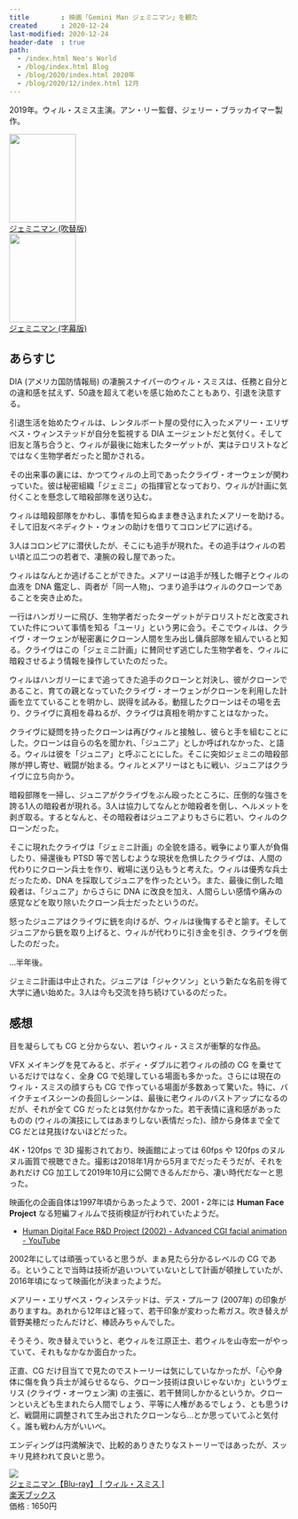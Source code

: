 ```yaml
---
title        : 映画「Gemini Man ジェミニマン」を観た
created      : 2020-12-24
last-modified: 2020-12-24
header-date  : true
path:
  - /index.html Neo's World
  - /blog/index.html Blog
  - /blog/2020/index.html 2020年
  - /blog/2020/12/index.html 12月
---
```


2019年。ウィル・スミス主演。アン・リー監督、ジェリー・ブラッカイマー製作。

<div class="ad-amazon">
  <div class="ad-amazon-image">
    <a href="https://www.amazon.co.jp/dp/B0845VCRH1?tag=neos21-22&amp;linkCode=osi&amp;th=1&amp;psc=1">
      <img src="https://m.media-amazon.com/images/I/519-NaiDG2L._SL160_.jpg" width="120" height="160">
    </a>
  </div>
  <div class="ad-amazon-info">
    <div class="ad-amazon-title">
      <a href="https://www.amazon.co.jp/dp/B0845VCRH1?tag=neos21-22&amp;linkCode=osi&amp;th=1&amp;psc=1">ジェミニマン (吹替版)</a>
    </div>
  </div>
</div>

<div class="ad-amazon">
  <div class="ad-amazon-image">
    <a href="https://www.amazon.co.jp/dp/B0845Z1BR5?tag=neos21-22&amp;linkCode=osi&amp;th=1&amp;psc=1">
      <img src="https://m.media-amazon.com/images/I/519-NaiDG2L._SL160_.jpg" width="120" height="160">
    </a>
  </div>
  <div class="ad-amazon-info">
    <div class="ad-amazon-title">
      <a href="https://www.amazon.co.jp/dp/B0845Z1BR5?tag=neos21-22&amp;linkCode=osi&amp;th=1&amp;psc=1">ジェミニマン (字幕版)</a>
    </div>
  </div>
</div>

## あらすじ

DIA (アメリカ国防情報局) の凄腕スナイパーのウィル・スミスは、任務と自分との違和感を拭えず、50歳を超えて老いを感じ始めたこともあり、引退を決意する。

引退生活を始めたウィルは、レンタルボート屋の受付に入ったメアリー・エリザベス・ウィンステッドが自分を監視する DIA エージェントだと気付く。そして旧友と落ち合うと、ウィルが最後に始末したターゲットが、実はテロリストなどではなく生物学者だったと聞かされる。

その出来事の裏には、かつてウィルの上司であったクライヴ・オーウェンが関わっていた。彼は秘密組織「ジェミニ」の指揮官となっており、ウィルが計画に気付くことを懸念して暗殺部隊を送り込む。

ウィルは暗殺部隊をかわし、事情を知らぬまま巻き込まれたメアリーを助ける。そして旧友ベネディクト・ウォンの助けを借りてコロンビアに逃げる。

3人はコロンビアに潜伏したが、そこにも追手が現れた。その追手はウィルの若い頃と瓜二つの若者で、凄腕の殺し屋であった。

ウィルはなんとか逃げることができた。メアリーは追手が残した帽子とウィルの血液を DNA 鑑定し、両者が「同一人物」、つまり追手はウィルのクローンであることを突き止めた。

一行はハンガリーに飛び、生物学者だったターゲットがテロリストだと改変されていた件について事情を知る「ユーリ」という男に会う。そこでウィルは、クライヴ・オーウェンが秘密裏にクローン人間を生み出し傭兵部隊を組んでいると知る。クライヴはこの「ジェミニ計画」に賛同せず逃亡した生物学者を、ウィルに暗殺させるよう情報を操作していたのだった。

ウィルはハンガリーにまで追ってきた追手のクローンと対決し、彼がクローンであること、育ての親となっていたクライヴ・オーウェンがクローンを利用した計画を立てていることを明かし、説得を試みる。動揺したクローンはその場を去り、クライヴに真相を尋ねるが、クライヴは真相を明かすことはなかった。

クライヴに疑問を持ったクローンは再びウィルと接触し、彼らと手を組むことにした。クローンは自らの名を聞かれ、「ジュニア」としか呼ばれなかった、と語る。ウィルは彼を「ジュニア」と呼ぶことにした。そこに突如ジェミニの暗殺部隊が押し寄せ、戦闘が始まる。ウィルとメアリーはともに戦い、ジュニアはクライヴに立ち向かう。

暗殺部隊を一掃し、ジュニアがクライヴをぶん殴ったところに、圧倒的な強さを誇る1人の暗殺者が現れる。3人は協力してなんとか暗殺者を倒し、ヘルメットを剥ぎ取る。するとなんと、その暗殺者はジュニアよりもさらに若い、ウィルのクローンだった。

そこに現れたクライヴは「ジェミニ計画」の全貌を語る。戦争により軍人が負傷したり、帰還後も PTSD 等で苦しむような現状を危惧したクライヴは、人間の代わりにクローン兵士を作り、戦場に送り込もうと考えた。ウィルは優秀な兵士だったため、DNA を採取してジュニアを作ったという。また、最後に倒した暗殺者は、「ジュニア」からさらに DNA に改良を加え、人間らしい感情や痛みの感覚などを取り除いたクローン兵士だったというのだ。

怒ったジュニアはクライヴに銃を向けるが、ウィルは後悔するぞと諭す。そしてジュニアから銃を取り上げると、ウィルが代わりに引き金を引き、クライヴを倒したのだった。

…半年後。

ジェミニ計画は中止された。ジュニアは「ジャクソン」という新たな名前を得て大学に通い始めた。3人は今も交流を持ち続けているのだった。

## 感想

目を凝らしても CG と分からない、若いウィル・スミスが衝撃的な作品。

VFX メイキングを見てみると、ボディ・ダブルに若ウィルの顔の CG を乗せているだけではなく、全身 CG で処理している場面も多かった。さらには現在のウィル・スミスの顔すらも CG で作っている場面が多数あって驚いた。特に、バイクチェイスシーンの長回しシーンは、最後に老ウィルのバストアップになるのだが、それが全て CG だったとは気付かなかった。若干表情に違和感があったものの (ウィルの演技にしてはあまりしない表情だった)、顔から身体まで全て CG だとは見抜けないほどだった。

4K・120fps で 3D 撮影されており、映画館によっては 60fps や 120fps のヌルヌル画質で視聴できた。撮影は2018年1月から5月までだったそうだが、それをあれだけ CG 加工して2019年10月に公開できるんだから、凄い時代だなーと思った。

映画化の企画自体は1997年頃からあったようで、2001・2年には **Human Face Project** なる短編フィルムで技術検証が行われていたようだ。

- [Human Digital Face R&D Project (2002) - Advanced CGI facial animation - YouTube](https://www.youtube.com/watch?v=yTRTpjzCKwU)

2002年にしては頑張っていると思うが、まぁ見たら分かるレベルの CG である。ということで当時は技術が追いついていないとして計画が頓挫していたが、2016年頃になって映画化が決まったようだ。

メアリー・エリザベス・ウィンステッドは、デス・プルーフ (2007年) の印象がありますね。あれから12年ほど経って、若干印象が変わった希ガス。吹き替えが菅野美穂だったんだけど、棒読みちゃんでした。

そうそう、吹き替えでいうと、老ウィルを江原正士、若ウィルを山寺宏一がやっていて、それもなかなか面白かった。

正直、CG だけ目当てで見たのでストーリーは気にしていなかったが、「心や身体に傷を負う兵士が減らせるなら、クローン技術は良いじゃないか」というヴェリス (クライヴ・オーウェン演) の主張に、若干賛同しかかるというか。クローンといえども生まれたら人間でしょう、平等に人権があるでしょう、とも思うけど、戦闘用に調整されて生み出されたクローンなら…とか思っていてふと気付く。誰も戦わん方がいいべ。

エンディングは円満解決で、比較的ありきたりなストーリーではあったが、スッキリ見終われて良いと思う。

<div class="ad-rakuten">
  <div class="ad-rakuten-image">
    <a href="https://hb.afl.rakuten.co.jp/hgc/g00q0722.waxyc9ff.g00q0722.waxyd017/?pc=https%3A%2F%2Fitem.rakuten.co.jp%2Fbook%2F16394710%2F&amp;m=http%3A%2F%2Fm.rakuten.co.jp%2Fbook%2Fi%2F20079494%2F">
      <img src="https://thumbnail.image.rakuten.co.jp/@0_mall/book/cabinet/9197/4988102889197.jpg?_ex=128x128">
    </a>
  </div>
  <div class="ad-rakuten-info">
    <div class="ad-rakuten-title">
      <a href="https://hb.afl.rakuten.co.jp/hgc/g00q0722.waxyc9ff.g00q0722.waxyd017/?pc=https%3A%2F%2Fitem.rakuten.co.jp%2Fbook%2F16394710%2F&amp;m=http%3A%2F%2Fm.rakuten.co.jp%2Fbook%2Fi%2F20079494%2F">ジェミニマン【Blu-ray】 [ ウィル・スミス ]</a>
    </div>
    <div class="ad-rakuten-shop">
      <a href="https://hb.afl.rakuten.co.jp/hgc/g00q0722.waxyc9ff.g00q0722.waxyd017/?pc=https%3A%2F%2Fwww.rakuten.co.jp%2Fbook%2F&amp;m=http%3A%2F%2Fm.rakuten.co.jp%2Fbook%2F">楽天ブックス</a>
    </div>
    <div class="ad-rakuten-price">価格 : 1650円</div>
  </div>
</div>
